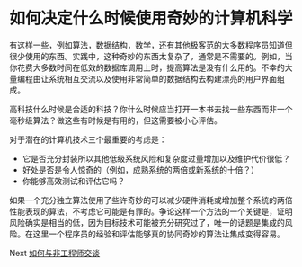 # 如何决定什么时候使用奇妙的计算机科学
[//]: # (Version:1.0.0)
有这样一些，例如算法，数据结构，数学，还有其他极客范的大多数程序员知道但很少使用的东西。实践中，这种奇妙的东西太复杂了，通常是不需要的。例如，当你花费大多数时间在低效的数据库调用上时，提高算法是没有什么用的。不幸的大量编程由让系统相互交流以及使用非常简单的数据结构去构建漂亮的用户界面组成。

高科技什么时候是合适的科技？你什么时候应当打开一本书去找一些东西而非一个毫秒级算法？做这些有时候是有用的，但这需要被小心评估。

对于潜在的计算机技术三个最重要的考虑是：

- 它是否充分封装所以其他低级系统风险和复杂度过量增加以及维护代价很低？
- 好处是否是令人惊奇的（例如，成熟系统的两倍或新系统的十倍？）
- 你能够高效测试和评估它吗？

如果一个充分独立算法使用了些许奇妙的可以减少硬件消耗或增加整个系统的两倍性能表现的算法，不考虑它可能是有罪的。争论这样一个方法的一个关键是，证明风险确实是相当的低，因为目标技术可能被充分研究过了，唯一的话题是集成的风险。在这里一个程序员的经验和评估能够真的协同奇妙的算法让集成变得容易。

Next [如何与非工程师交谈](08-How%20to%20Talk%20to%20Non-Engineers.md)
